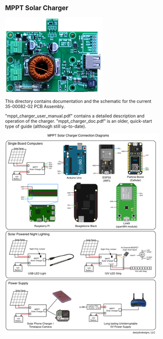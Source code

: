 ## MPPT Solar Charger

![MPPT Solar Charger](pictures/35_00082_02.png)

This directory contains documentation and the schematic for the current 35-00082-02 PCB Assembly.

"mppt\_charger\_user\_manual.pdf" contains a detailed description and operation of the charger.  "mppt\_charger\_doc.pdf" is an older, quick-start type of guide (although still up-to-date).


![Connection Diagrams](pictures/connection_diagrams.png)